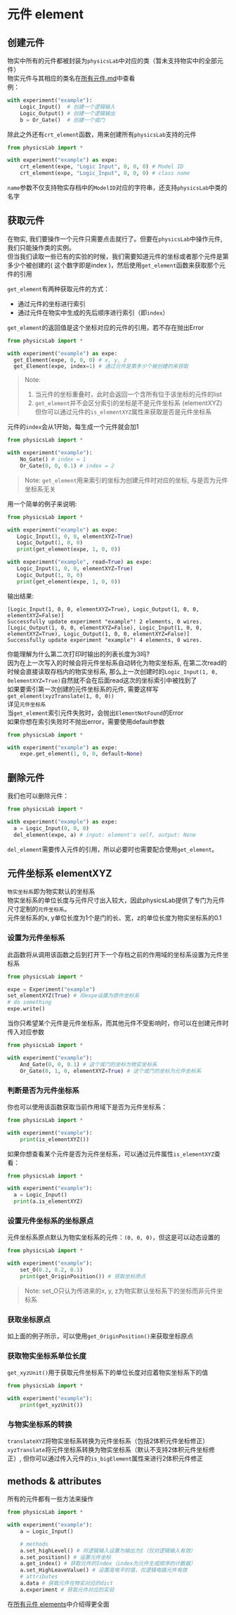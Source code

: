 # 元件 element

## 创建元件
物实中所有的元件都被封装为`physicsLab`中对应的类（暂未支持物实中的全部元件）  
物实元件与其相应的类名在[所有元件.md](elements.md)中查看  
例：
```python
with experiment("example"):
    Logic_Input()  # 创建一个逻辑输入
    Logic_Output() # 创建一个逻辑输出
    b = Or_Gate()  # 创建一个或门
```

除此之外还有`crt_element`函数，用来创建所有`physicsLab`支持的元件
```python
from physicsLab import *

with experiment("example") as expe:
    crt_element(expe, "Logic Input", 0, 0, 0) # Model ID
    crt_element(expe, "Logic_Input", 0, 0, 0) # class name
```
`name`参数不仅支持物实存档中的`ModelID`对应的字符串，还支持`physicsLab`中类的名字

## 获取元件
在物实, 我们要操作一个元件只需要点击就行了。但要在`physicsLab`中操作元件, 我们只能操作类的实例。  
但当我们读取一些已有的实验的时候，我们需要知道元件的坐标或者那个元件是第多少个被创建的( 这个数字即是index )，然后使用`get_element`函数来获取那个元件的引用

`get_element`有两种获取元件的方式：
* 通过元件的坐标进行索引
* 通过元件在物实中生成的先后顺序进行索引（即`index`）

`get_element`的返回值是这个坐标对应的元件的引用，若不存在抛出Error
```python
from physicsLab import *

with experiment("example") as expe:
  get_Element(expe, 0, 0, 0) # x, y, z
  get_Element(expe, index=1) # 通过元件是第多少个被创建的来获取
```

> Note:
> 1.  当元件的坐标重叠时，此时会返回一个含所有位于该坐标的元件的list
> 2.  `get_element`并不会区分索引的坐标是不是元件坐标系 (elementXYZ)
>     但你可以通过元件的`is_elementXYZ`属性来获取是否是元件坐标系

元件的`index`会从1开始，每生成一个元件就会加1
```Python
from physicsLab import *

with experiment("example"):
    No_Gate() # index = 1
    Or_Gate(0, 0, 0.1) # index = 2
```

> Note: `get_element`用来索引的坐标为创建元件时对应的坐标, 与是否为元件坐标系无关

用一个简单的例子来说明:
```Python
from physicsLab import *

with experiment("example") as expe:
   Logic_Input(1, 0, 0, elementXYZ=True)
   Logic_Output(1, 0, 0)
   print(get_element(expe, 1, 0, 0))

with experiment("example", read=True) as expe:
   Logic_Input(1, 0, 0, elementXYZ=True)
   Logic_Output(1, 0, 0)
   print(get_element(expe, 1, 0, 0))
```
输出结果:
```
[Logic_Input(1, 0, 0, elementXYZ=True), Logic_Output(1, 0, 0, elementXYZ=False)]
Successfully update experiment "example"! 2 elements, 0 wires.
[Logic_Output(1, 0, 0, elementXYZ=False), Logic_Input(1, 0, 0, elementXYZ=True), Logic_Output(1, 0, 0, elementXYZ=False)]
Successfully update experiment "example"! 4 elements, 0 wires.
```

你能理解为什么第二次打印时输出的列表长度为3吗?  
因为在上一次写入的时候会将元件坐标系自动转化为物实坐标系, 在第二次read的时候会直接读取存档内的物实坐标系, 那么上一次创建时的`Logic_Input(1, 0, 0elementXYZ=True)`自然就不会在后面read这次的坐标索引中被找到了  
如果要索引第一次创建的元件坐标系的元件, 需要这样写`get_element(xyzTranslate(1, 0, 0))`  
详见`元件坐标系`  
当`get_element`索引元件失败时，会抛出`ElementNotFound`的Error  
如果你想在索引失败时不抛出error，需要使用default参数
```Python
from physicsLab import *

with experiment("example") as expe:
    expe.get_element(1, 0, 0, default=None)
```

## 删除元件
我们也可以删除元件：
```python
from physicsLab import *

with experiment("example") as expe:
  a = Logic_Input(0, 0, 0)
  del_element(expe, a) # input: element's self, output: None
```
`del_element`需要传入元件的引用，所以必要时也需要配合使用`get_element`。

## 元件坐标系 elementXYZ
`物实坐标系`即为物实默认的坐标系  
物实坐标系的单位长度与元件尺寸出入较大，因此physicsLab提供了专门为元件尺寸定制的`元件坐标系`。  
元件坐标系的x, y单位长度为1个是门的长、宽，z的单位长度为物实坐标系的0.1  
### 设置为元件坐标系
此函数将从调用该函数之后到打开下一个存档之前的作用域的坐标系设置为元件坐标系
```Python
from physicsLab import *

expe = Experiment("example")
set_elementXYZ(True) # 将expe设置为原件坐标系
# do something
expe.write()
```
当你只希望某个元件是元件坐标系，而其他元件不受影响时，你可以在创建元件时传入对应参数
```Python
from physicsLab import *

with experiment("example"):
    And_Gate(0, 0, 0.1) # 这个或门的坐标为物实坐标系
    Or_Gate(0, 1, 0, elementXYZ=True) # 这个或门的坐标为元件坐标系
```

### 判断是否为元件坐标系
你也可以使用该函数获取当前作用域下是否为元件坐标系：
```python
from physicsLab import *

with experiment("example"):
    print(is_elementXYZ())
```
如果你想查看某个元件是否为元件坐标系，可以通过元件属性`is_elementXYZ`查看：
```Python
from physicsLab import *

with experiment("example"):
  a = Logic_Input()
  print(a.is_elementXYZ)
```

### 设置元件坐标系的坐标原点
元件坐标系原点默认为物实坐标系的元件：`(0, 0, 0)`，但这是可以动态设置的
```Python
from physicsLab import *

with experiment("example"):
    set_O(0.2, 0.2, 0.1)
    print(get_OriginPosition()) # 获取坐标原点
```
> Note: set_O只认为传进来的x, y, z为物实默认坐标系下的坐标而非元件坐标系

### 获取坐标原点
如上面的例子所示，可以使用`get_OriginPosition()`来获取坐标原点

### 获取物实坐标系单位长度
`get_xyzUnit()`用于获取元件坐标系下的单位长度对应着物实坐标系下的值
```Python
from physicsLab import *

with experiment("example"):
    print(get_xyzUnit())
```

### 与物实坐标系的转换
`translateXYZ`将物实坐标系转换为元件坐标系（包括2体积元件坐标修正）  
`xyzTranslate`将元件坐标系转换为物实坐标系（默认不支持2体积元件坐标修正）, 但你可以通过传入元件的`is_bigElement`属性来进行2体积元件修正

## methods & attributes
所有的元件都有一些方法来操作
```python
from physicsLab import *

with experiment("example"):
    a = Logic_Input()

    # methods
    a.set_highLevel() # 将逻辑输入设置为输出为1（仅对逻辑输入有效）
    a.set_position() # 设置元件坐标
    a.get_index() # 获取元件的Index（index为元件生成顺序的计数器）
    a.set_HighLeaveValue() # 设置高电平的值，仅逻辑电路元件有效
    # attributes
    a.data # 获取元件在物实对应的dict
    a.experiment # 获取元件对应的实验
```
在[所有元件 elements](elements.md)中介绍得更全面
